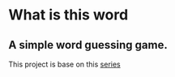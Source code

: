 # What is this word
A simple word guessing game.
---
This project is base on this [series](https://www.youtube.com/playlist?list=PL2_38T-JBaYXz6gjG6eobxiMlP5t7zQan)
